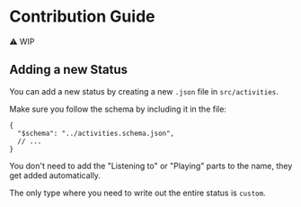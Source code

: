# Contribution Guide

⚠️ WIP

## Adding a new Status

You can add a new status by creating a new `.json` file in `src/activities`.

Make sure you follow the schema by including it in the file:

```jsonc
{
  "$schema": "../activities.schema.json",
  // ...
}
```

You don't need to add the "Listening to" or "Playing" parts to the name, they get added automatically.

The only type where you need to write out the entire status is `custom`.